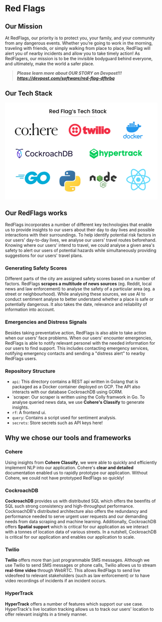 # Red Flags

## Our Mission

At RedFlags, our priority is to protect you, your family, and your community from any dangerous events. Whether you’re going to work in the morning, traveling with friends, or simply walking from place to place, RedFlag will alert you of nearby incidents and allow you to take timely action! As RedFlagers, our mission is to be the invisible bodyguard behind everyone, and ultimately, make the world a safer place.

> ***Please learn more about OUR STORY on Devpost!!! https://devpost.com/software/red-flag-dfhrbq***

## Our Tech Stack
![](./stack.png)


## Our RedFlags works

RedFlags incorporates a number of different key technologies that enable us to provide insights to our users about their day to day lives and possible interactions with their surroundings. To help identify potential risk factors in our users' day-to-day lives, we analyse our users' travel routes beforehand. Knowing where our users' intend to travel, we could analyse a given area's safety to alert our users of potential hazards while simultaneously providing suggestions for our users' travel plans.

### Generating Safety Scores
Different parts of the city are assigned safety scores based on a number of factors. RedFlags **scrapes a multitude of news sources** (eg. Reddit, local news and law enforcement) to analyse the safety of a particular area (eg. a street or neighbourhood). While analysing these sources, we use AI to conduct sentiment analyse to better understand whether a place is safe or potentially dangerous. It also takes the date, relevance and reliability of information into account.

### Emergencies and Distress Signals
Besides taking preventative action, RedFlags is also able to take action when our users' face problems. When our users' encounter emergencies, RedFlags is able to notify relevant personel with the needed information for our users to find support. This includes contacting emergency services, notifying emergency contacts and sending a "distress alert" to nearby RedFlags users.

### Repository Structure
- `api`: This directory contains a REST api written in Golang that is packaged as a Docker container deployed on GCP. The API also interacts with our database CockroachDB using GORM.
- `scraper: Our scraper is written using the Colly framwork in Go. To analyse queried news data, we use **Cohere's Classify** to generate insights.
- `rf`: A frontend ui.
- `query`: Contains a script used for sentiment analysis.
- `secrets`: Store secrets such as API keys here!

## Why we chose our tools and frameworks

### Cohere
Using insights from **Cohere Classify**, we were able to quickly and efficiently implement NLP into our application. Cohere's **clear and detailed** documentation enabled us to rapidly prototype our application. Without Cohere, we could not have prototyped RedFlags so quickly!

### CockroachDB
**CockroachDB** provides us with distributed SQL which offers the beenfits of SQL such strong consistency and high-throughput performance. CockroachDB's distributed architecture also offers the redundancy and performance needed to serve urgent user requests and our demanding needs from data scraping and machine learning. Additionally, CockroachDB offers **Spatial support** which is critical for our application as we interact with a tonnes of location data of various streets. In a nutshell, CockroachDB is critical for our application and enables our application to scale.

### Twilio
**Twilio** offers more than just programmable SMS messages. Although we use Twilio to send SMS messages or phone calls, Twilio allows us to stream **real-time video** through WebRTC. This allows RedFlags to send live videofeed to relevant stakeholders (such as law enforcement) or to have video recordings of incidents if an incident occurs.

### HyperTrack
**HyperTrack** offers a number of features which support our use case. HyperTrack's live location tracking allows us to track our users' location to offer relevant insights in a timely manner.






